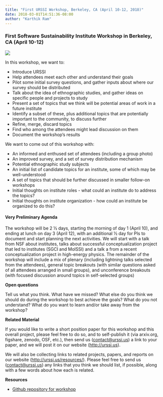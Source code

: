 ```yaml
---
title: "First URSSI Workshop, Berkeley, CA (April 10-12, 2018)"
date: 2018-03-01T14:51:36-08:00
author: "Karthik Ram"
---
```


### First Software Sustainability Institute Workshop in Berkeley, CA (April 10-12)

![](https://i.imgur.com/o8xjqVy.jpg)

In this workshop, we want to:

- Introduce URSSI
- Help attendees meet each other and understand their goals
- Pilot some initial survey questions, and gather inputs about where our survey should be distributed
- Talk about the idea of ethnographic studies, and gather ideas on specific people and projects to study
- Present a set of topics that we think will be potential areas of work in a future institute
- Identify a subset of these, plus additional topics that are potentially important to the community, to discuss further
- Refine, merge, discard topics
- Find who among the attendees might lead discussion on them
- Document the workshop’s results

We want to come out of this workshop with:

- An informed and enthused set of attendees (including a group photo)
- An improved survey, and a set of survey distribution mechanism
- Potential ethnographic study subjects
- An initial list of candidate topics for an institute, some of which may be well-understood
- A set of topics that should be further discussed in smaller follow-on workshops
- Initial thoughts on institute roles - what could an institute do to address the topics?
- Initial thoughts on institute organization - how could an institute be organized to do this?

####  Very Preliminary Agenda

The workshop will be 2 ½ days, starting the morning of day 1 (April 10), and ending at lunch on day 3 (April 12), with an additional ½ day for PIs to document and start planning the next activities. We will start with a talk from NSF about institutes, talks about successful conceptualization project that led to institutes (SGCI and MolSSI) and a talk a from a recent conceptualization project in high-energy physics. The remainder of the workshop will include a mix of plenary (including lightning talks selected from the attendees), general topic breakouts (with similar questions asked of all attendees arranged in small groups), and unconference breakouts (with focused discussion around topics in self-selected groups)

**Open questions**

Tell us what you think. What have we missed? What else do you think we should do during the workshop to best achieve the goals? What do you not understand? What do you want to learn and/or take away from the workshop?

**Related Material**

If you would like to write a short position paper for this workshop and this overall project, please feel free to do so, and to self-publish it (via arxiv.org, figshare, zenodo, OSF, etc.), then send us (contact@urssi.us) a link to your paper, and we will post it on our website (http://urssi.us).

We will also be collecting links to related projects, papers, and reports on our website (http://urssi.us/resources/). Please feel free to send us (contact@urssi.us) any links that you think we should list, if possible, along with a few words about how each is related.

**Resources**

- [Github repository for workshop](https://github.com/si2-urssi/berkeley_workshop)
